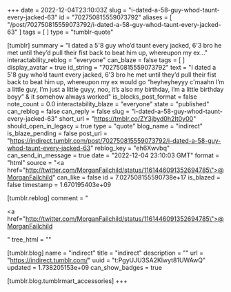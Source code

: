 +++
date = 2022-12-04T23:10:03Z
slug = "i-dated-a-58-guy-whod-taunt-every-jacked-63"
id = "702750815559073792"
aliases = [ "/post/702750815559073792/i-dated-a-58-guy-whod-taunt-every-jacked-63" ]
tags = [ ]
type = "tumblr-quote"

[tumblr]
summary = "I dated a 5'8 guy who’d taunt every jacked, 6'3 bro he met until they’d pull their fist back to beat him up, whereupon my ex..."
interactability_reblog = "everyone"
can_blaze = false
tags = [ ]
display_avatar = true
id_string = "702750815559073792"
text = "I dated a 5'8 guy who&rsquo;d taunt every jacked, 6'3 bro he met until they&rsquo;d pull their fist back to beat him up, whereupon my ex would go &ldquo;heyheyheyyy c'maahn I&rsquo;m a little guy, I&rsquo;m just a little guyy, noo, it&rsquo;s also my birthday, I&rsquo;m a little birthday boyy&rdquo; &amp; it somehow always worked"
is_blocks_post_format = false
note_count = 0.0
interactability_blaze = "everyone"
state = "published"
can_reblog = false
can_reply = false
slug = "i-dated-a-58-guy-whod-taunt-every-jacked-63"
short_url = "https://tmblr.co/ZY3jbyd0h2It0y00"
should_open_in_legacy = true
type = "quote"
blog_name = "indirect"
is_blaze_pending = false
post_url = "https://indirect.tumblr.com/post/702750815559073792/i-dated-a-58-guy-whod-taunt-every-jacked-63"
reblog_key = "eh6Xwvbq"
can_send_in_message = true
date = "2022-12-04 23:10:03 GMT"
format = "html"
source = "<a href=\"http://twitter.com/MorganFailchild/status/1161446091352694785\">@MorganFailchild</a>"
can_like = false
id = 7.027508155590738e+17
is_blazed = false
timestamp = 1.670195403e+09

[tumblr.reblog]
comment = "<p><a href=\"http://twitter.com/MorganFailchild/status/1161446091352694785\">@MorganFailchild</a></p>"
tree_html = ""

[tumblr.blog]
name = "indirect"
title = "indirect"
description = ""
url = "https://indirect.tumblr.com/"
uuid = "t:PgyUJU3SA2Klwyt81UWAwQ"
updated = 1.738205153e+09
can_show_badges = true

[tumblr.blog.tumblrmart_accessories]
+++
